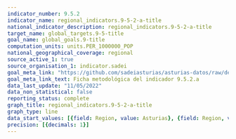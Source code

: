 ```yaml
---
indicator_number: 9.5.2
indicator_name: regional_indicators.9-5-2-a-title
national_indicator_description: regional_indicators.9-5-2-a-title
target_name: global_targets.9-5-title
goal_name: global_goals.9-title
computation_units: units.PER_1000000_POP
national_geographical_coverage: regional
source_active_1: true
source_organisation_1: indicator.sadei
goal_meta_link: "https://github.com/sadeiasturias/asturias-datos/raw/develop/descargas/metodologia/9.5.2.a.pdf"
goal_meta_link_text: Ficha metodológica del indicador 9.5.2.a
data_last_update: "11/05/2022"
data_non_statistical: false
reporting_status: complete
graph_title: regional_indicators.9-5-2-a-title
graph_type: line
data_start_values: [{field: Region, value: Asturias}, {field: Region, value: España}]
precision: [{decimals: 1}]
---
```

